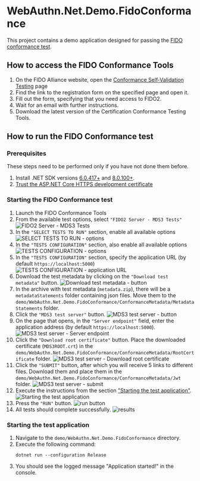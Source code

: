 ﻿# WebAuthn.Net.Demo.FidoConformance

This project contains a demo application designed for passing the [FIDO conformance test](https://fidoalliance.org/certification/functional-certification/conformance/).

## How to access the FIDO Conformance Tools

1. On the FIDO Alliance website, open the [Conformance Self‐Validation Testing](https://fidoalliance.org/certification/functional-certification/conformance/) page
2. Find the link to the registration form on the specified page and open it.
3. Fill out the form, specifying that you need access to FIDO2.
4. Wait for an email with further instructions.
5. Download the latest version of the Certification Conformance Testing Tools.

## How to run the FIDO Conformance test

### Prerequisites

These steps need to be performed only if you have not done them before.

1. Install .NET SDK versions [6.0.417+](https://dotnet.microsoft.com/en-us/download/dotnet/6.0) and [8.0.100+](https://dotnet.microsoft.com/en-us/download/dotnet/8.0).
2. [Trust the ASP.NET Core HTTPS development certificate](https://learn.microsoft.com/en-us/aspnet/core/security/enforcing-ssl?view=aspnetcore-8.0&tabs=visual-studio%2Clinux-ubuntu#trust-the-aspnet-core-https-development-certificate-on-windows-and-macos)

### Starting the FIDO Conformance test

1. Launch the FIDO Conformance Tools
2. From the available test options, select `"FIDO2 Server - MDS3 Tests"`
   ![FIDO2 Server - MDS3 Tests](docs/images/mds-tests.jpg)
3. In the `"SELECT TESTS TO RUN"` section, enable all available options
   ![SELECT TESTS TO RUN - options](docs/images/select-tests.jpg)
4. In the `"TESTS CONFIGURATION"` section, also enable all available options
   ![TESTS CONFIGURATION - options](docs/images/tests-config.jpg)
5. In the `"TESTS CONFIGURATION"` section, specify the application URL (by default `https://localhost:5000`)
   ![TESTS CONFIGURATION - application URL](docs/images/tests-config-url.jpg)
6. Download the test metadata by clicking on the `"Download test metadata"` button.
   ![Download test metadata - button](docs/images/tests-config-download-metadata.jpg)
7. In the archive with test metadata (`metadata.zip`), there will be a `metadataStatements` folder containing json files. Move them to the `demo/WebAuthn.Net.Demo.FidoConformance/ConformanceMetadata/MetadataStatements` folder.
8. Click the `"MDS3 test server"` button.
   ![MDS3 test server - button](docs/images/mds-server.jpg)
9. On the page that opens, in the `"Server endpoint"` field, enter the application address (by default `https://localhost:5000`).
   ![MDS3 test server - Server endpoint](docs/images/mds-server-endpoint.jpg)
10. Click the `"Download root certificate"` button. Place the downloaded certificate (`MDS3ROOT.crt`) in the `demo/WebAuthn.Net.Demo.FidoConformance/ConformanceMetadata/RootCertificate` folder.
    ![MDS3 test server - Download root certificate](docs/images/mds-server-root-ca.jpg)
11. Click the `"SUBMIT"` button, after which you will receive 5 links to different files. Download them and place them in the `demo/WebAuthn.Net.Demo.FidoConformance/ConformanceMetadata/Jwt` folder.
    ![MDS3 test server - submit](docs/images/mds-server-submit-endpoints.jpg)
12. Execute the instructions from the section ["Starting the test application"](#starting-the-test-application).
    ![Starting the test application](docs/images/app-started.jpg)
13. Press the `"RUN"` button.
    ![run button](docs/images/tests-run.jpg)
14. All tests should complete successfully.
    ![results](docs/images/results.jpg)

### Starting the test application

1. Navigate to the `demo/WebAuthn.Net.Demo.FidoConformance` directory.
2. Execute the following command:
   ```shell
   dotnet run --configuration Release
   ```
3. You should see the logged message "Application started!" in the console.
